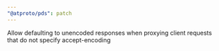```yaml
---
"@atproto/pds": patch
---
```


Allow defaulting to unencoded responses when proxying client requests that do not specify accept-encoding
